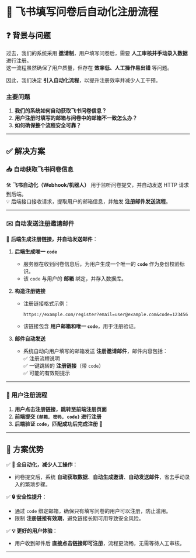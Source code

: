 # 🚀 飞书填写问卷后自动化注册流程

## ❓ 背景与问题  

过去，我们的系统采用 **邀请制**，用户填写问卷后，需要 **人工审核并手动录入数据** 进行注册。  
这一流程虽然确保了用户质量，但存在 **效率低、人工操作易出错** 等问题。  

因此，我们决定 **引入自动化流程**，以提升注册效率并减少人工干预。  

### 主要问题

1. **我们的系统如何自动获取飞书问卷信息？**  
2. **用户注册时填写的邮箱与问卷中的邮箱不一致怎么办？**  
3. **如何确保整个流程安全可靠？**  

---

## ✅ 解决方案  

### 📥 自动获取飞书问卷信息  

🛠️ **飞书自动化（Webhook/机器人）** 用于监听问卷提交，并自动发送 HTTP 请求到后端。  
💡 后端接口接收请求，提取用户的邮箱信息，并触发 **注册邮件发送流程**。

---

### ✉️ 自动发送注册邀请邮件  

📨 **后端生成注册链接，并自动发送邮件**：  

1. **后端生成唯一 `code`**  
   - 服务器在收到问卷信息后，为用户生成一个唯一的 **`code`** 作为身份校验标识。  
   - 该 `code` 与用户的 **邮箱** 绑定，并存入数据库。  

2. **构造注册链接**  
   - 注册链接格式示例：  

     `https://example.com/register?email=user@example.com&code=123456`

   - 该链接包含 **用户邮箱和唯一 `code`**，用于注册验证。

3. **邮件自动发送**  
   - 系统自动向用户填写的邮箱发送 **注册邀请邮件**，邮件内容包括：  
     ✅ 注册流程说明  
     ✅ 一键跳转的 **注册链接**（带 `code`）  
     ✅ 可能的有效期提示  

---

### 🔄 用户注册流程  

1. **用户点击注册链接，跳转至前端注册页面**  
2. **前端提交 `{邮箱, 密码, code}` 进行注册**  
3. **后端验证 `code`，匹配成功后完成注册 🎉**  

---

## 🎯 方案优势  

✅ **🚀 全自动化，减少人工操作**：  

- 问卷提交后，系统 **自动获取数据**、**自动生成邀请**、**自动发送邮件**，省去手动录入的繁琐步骤。  

✅ **🔒 安全性提升**：  

- 通过 `code` 绑定邮箱，确保只有填写问卷的用户可以注册，防止滥用。  
- 限制 **注册链接有效期**，避免链接长期可用导致安全风险。  

✅ **💡 更好的用户体验**：  

- 用户收到邮件后 **直接点击链接即可注册**，流程更流畅，无需等待人工审核。  

---
